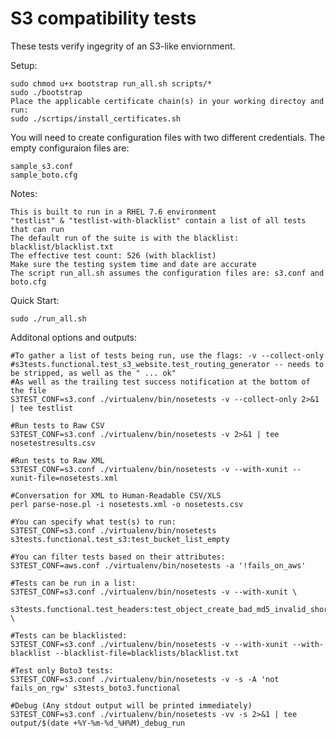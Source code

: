  S3 compatibility tests
========================

These tests verify ingegrity of an S3-like enviornment.

Setup:

	sudo chmod u+x bootstrap run_all.sh scripts/*
	sudo ./bootstrap
	Place the applicable certificate chain(s) in your working directoy and run:
	sudo ./scrtips/install_certificates.sh

You will need to create configuration files with two different credentials. The empty configuraion files are:

	sample_s3.conf
	sample_boto.cfg
	
Notes:

	This is built to run in a RHEL 7.6 environment
	"testlist" & "testlist-with-blacklist" contain a list of all tests that can run
	The default run of the suite is with the blacklist: blacklist/blacklist.txt
	The effective test count: 526 (with blacklist)
	Make sure the testing system time and date are accurate
	The script run_all.sh assumes the configuration files are: s3.conf and boto.cfg
	
Quick Start:
	
	sudo ./run_all.sh
	
Additonal options and outputs:

	#To gather a list of tests being run, use the flags: -v --collect-only
	#s3tests.functional.test_s3_website.test_routing_generator -- needs to be stripped, as well as the " ... ok" 
	#As well as the trailing test success notification at the bottom of the file
	S3TEST_CONF=s3.conf ./virtualenv/bin/nosetests -v --collect-only 2>&1 | tee testlist
	
	#Run tests to Raw CSV
	S3TEST_CONF=s3.conf ./virtualenv/bin/nosetests -v 2>&1 | tee nosetestresults.csv
	
	#Run tests to Raw XML
	S3TEST_CONF=s3.conf ./virtualenv/bin/nosetests -v --with-xunit --xunit-file=nosetests.xml
	
	#Conversation for XML to Human-Readable CSV/XLS
	perl parse-nose.pl -i nosetests.xml -o nosetests.csv

	#You can specify what test(s) to run:
	S3TEST_CONF=s3.conf ./virtualenv/bin/nosetests s3tests.functional.test_s3:test_bucket_list_empty

	#You can filter tests based on their attributes:
	S3TEST_CONF=aws.conf ./virtualenv/bin/nosetests -a '!fails_on_aws'

	#Tests can be run in a list:
	S3TEST_CONF=s3.conf ./virtualenv/bin/nosetests -v --with-xunit \
		s3tests.functional.test_headers:test_object_create_bad_md5_invalid_short \
		
	#Tests can be blacklisted:
	S3TEST_CONF=s3.conf ./virtualenv/bin/nosetests -v --with-xunit --with-blacklist --blacklist-file=blacklists/blacklist.txt
	
	#Test only Boto3 tests:
	S3TEST_CONF=s3.conf ./virtualenv/bin/nosetests -v -s -A 'not fails_on_rgw' s3tests_boto3.functional
		
	#Debug (Any stdout output will be printed immediately)
	S3TEST_CONF=s3.conf ./virtualenv/bin/nosetests -vv -s 2>&1 | tee output/$(date +%Y-%m-%d_%H%M)_debug_run
